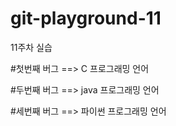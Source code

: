 # git-playground-11
11주차 실습


#첫번째 버그 ==> C 프로그래밍 언어

#두번째 버그 ==> java 프로그래밍 언어

#세번째 버그 ==> 파이썬 프로그래밍 언어